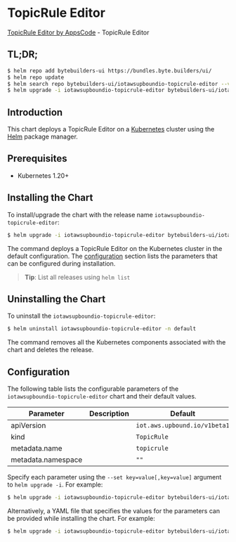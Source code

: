 # TopicRule Editor

[TopicRule Editor by AppsCode](https://byte.builders) - TopicRule Editor

## TL;DR;

```bash
$ helm repo add bytebuilders-ui https://bundles.byte.builders/ui/
$ helm repo update
$ helm search repo bytebuilders-ui/iotawsupboundio-topicrule-editor --version=v0.4.18
$ helm upgrade -i iotawsupboundio-topicrule-editor bytebuilders-ui/iotawsupboundio-topicrule-editor -n default --create-namespace --version=v0.4.18
```

## Introduction

This chart deploys a TopicRule Editor on a [Kubernetes](http://kubernetes.io) cluster using the [Helm](https://helm.sh) package manager.

## Prerequisites

- Kubernetes 1.20+

## Installing the Chart

To install/upgrade the chart with the release name `iotawsupboundio-topicrule-editor`:

```bash
$ helm upgrade -i iotawsupboundio-topicrule-editor bytebuilders-ui/iotawsupboundio-topicrule-editor -n default --create-namespace --version=v0.4.18
```

The command deploys a TopicRule Editor on the Kubernetes cluster in the default configuration. The [configuration](#configuration) section lists the parameters that can be configured during installation.

> **Tip**: List all releases using `helm list`

## Uninstalling the Chart

To uninstall the `iotawsupboundio-topicrule-editor`:

```bash
$ helm uninstall iotawsupboundio-topicrule-editor -n default
```

The command removes all the Kubernetes components associated with the chart and deletes the release.

## Configuration

The following table lists the configurable parameters of the `iotawsupboundio-topicrule-editor` chart and their default values.

|     Parameter      | Description |                 Default                 |
|--------------------|-------------|-----------------------------------------|
| apiVersion         |             | <code>iot.aws.upbound.io/v1beta1</code> |
| kind               |             | <code>TopicRule</code>                  |
| metadata.name      |             | <code>topicrule</code>                  |
| metadata.namespace |             | <code>""</code>                         |


Specify each parameter using the `--set key=value[,key=value]` argument to `helm upgrade -i`. For example:

```bash
$ helm upgrade -i iotawsupboundio-topicrule-editor bytebuilders-ui/iotawsupboundio-topicrule-editor -n default --create-namespace --version=v0.4.18 --set apiVersion=iot.aws.upbound.io/v1beta1
```

Alternatively, a YAML file that specifies the values for the parameters can be provided while
installing the chart. For example:

```bash
$ helm upgrade -i iotawsupboundio-topicrule-editor bytebuilders-ui/iotawsupboundio-topicrule-editor -n default --create-namespace --version=v0.4.18 --values values.yaml
```

